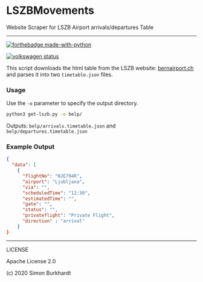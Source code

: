 # LSZBMovements
Website Scraper for LSZB Airport arrivals/departures Table

---

[![forthebadge made-with-python](http://ForTheBadge.com/images/badges/made-with-python.svg)](https://www.python.org/)

[![volkswagen status](https://auchenberg.github.io/volkswagen/volkswargen_ci.svg?v=1)](https://github.com/auchenberg/volkswagen)

This script downloads the html table from the LSZB website: [bernairport.ch](https://www.bernairport.ch/en/) and parses it into two `timetable.json` files.


### Usage

Use the `-o` parameter to specify the output directory.

```bash
python3 get-lszb.py -o belp/
```

Outputs: `belp/arrivals.timetable.json` and `belp/departures.timetable.json` 

### Example Output

```json
{
  "data": [
    {
      "flightNo": "NJE794R",
      "airport": "Ljubljana",
      "via": "",
      "scheduledTime": "12:30",
      "estimatedTime": "",
      "gate": "",
      "status": "",
      "privateflight": "Private Flight",
      "direction" : "arrival"
    }
}
```

---

LICENSE

Apache License 2.0

(c) 2020 Simon Burkhardt




